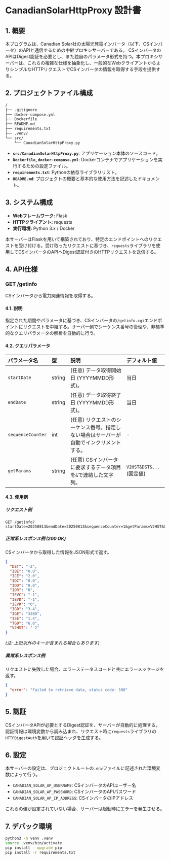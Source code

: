 # CanadianSolarHttpProxy 設計書

## 1. 概要

本プログラムは、Canadian Solar社の太陽光発電インバータ（以下、CSインバータ）のAPIと通信するための中継プロキシサーバーである。
CSインバータのAPIはDigest認証を必要とし、また独自のパラメータ形式を持つ。本プロキシサーバーは、これらの複雑な仕様を抽象化し、一般的なWebクライアントからよりシンプルなHTTPリクエストでCSインバータの情報を取得する手段を提供する。

## 2. プロジェクトファイル構成

```sh
/
├── .gitignore
├── docker-compose.yml
├── Dockerfile
├── README.md
├── requirements.txt
├── .venv/
└── src/
    └── CanadianSolarHttpProxy.py
```

- **`src/CanadianSolarHttpProxy.py`**: アプリケーション本体のソースコード。
- **`Dockerfile`, `docker-compose.yml`**: Dockerコンテナでアプリケーションを実行するための設定ファイル。
- **`requirements.txt`**: Pythonの依存ライブラリリスト。
- **`README.md`**: プロジェクトの概要と基本的な使用方法を記述したドキュメント。

## 3. システム構成

- **Webフレームワーク:** Flask
- **HTTPクライアント:** requests
- **実行環境:** Python 3.x / Docker

本サーバーはFlaskを用いて構築されており、特定のエンドポイントへのリクエストを受け付ける。受け取ったリクエストに基づき、`requests`ライブラリを使用してCSインバータのAPIへDigest認証付きのHTTPリクエストを送信する。

## 4. API仕様

### GET /getinfo

CSインバータから電力関連情報を取得する。

#### 4.1. 説明

指定された期間やパラメータに基づき、CSインバータの`/getinfo.cgi`エンドポイントにリクエストを中継する。サーバー側でシーケンス番号の管理や、非標準的なクエリパラメータの解析を自動的に行う。

#### 4.2. クエリパラメータ

| パラメータ名 | 型 | 説明 | デフォルト値 |
| :--- | :--- | :--- | :--- |
| `startDate` | string | (任意) データ取得開始日 (YYYYMMDD形式)。 | 当日 |
| `endDate` | string | (任意) データ取得終了日 (YYYYMMDD形式)。 | 当日 |
| `sequenceCounter` | int | (任意) リクエストのシーケンス番号。指定しない場合はサーバーが自動でインクリメントする。 | - |
| `getParams` | string | (任意) CSインバータに要求するデータ項目を`&`で連結した文字列。 | `V2HST&DST&...` (固定値) |

#### 4.3. 使用例

##### リクエスト例

```http
GET /getinfo?startDate=20250813&endDate=20250813&sequenceCounter=1&getParams=V2HST&DST&IEVD&IEVC&IEVR&IG0&IBE&ISE&ICE&TG0&IDD&IDC&IDR&IGE
```

##### 正常系レスポンス例 (200 OK)

CSインバータから取得した情報をJSON形式で返す。

```json
{
  "DST": "-2",
  "IBE": "0.0",
  "ICE": "2.0",
  "IDC": "0.0",
  "IDD": "0.0",
  "IDR": "0",
  "IEVC": "-1",
  "IEVD": "-1",
  "IEVR": "0",
  "IG0": "3.4",
  "IGE": "3380",
  "ISE": "1.4",
  "TG0": "6.0",
  "V2HST": "-2"
}
```
*(注: 上記以外のキーが含まれる場合もあります)*

##### 異常系レスポンス例

リクエストに失敗した場合、エラーステータスコードと共にエラーメッセージを返す。

```json
{
  "error": "Failed to retrieve data, status code: 500"
}
```

## 5. 認証

CSインバータAPIが必要とするDigest認証を、サーバーが自動的に処理する。
認証情報は環境変数から読み込まれ、リクエスト時に`requests`ライブラリの`HTTPDigestAuth`を用いて認証ヘッダを生成する。

## 6. 設定

本サーバーの設定は、プロジェクトルートの`.env`ファイルに記述された環境変数によって行う。

- `CANADIAN_SOLAR_AP_USERNAME`: CSインバータのAPIユーザー名
- `CANADIAN_SOLAR_AP_PASSWORD`: CSインバータのAPIパスワード
- `CANADIAN_SOLAR_AP_IP_ADDRESS`: CSインバータのIPアドレス

これらの値が設定されていない場合、サーバーは起動時にエラーを発生させる。

## 7. デバック環境

```sh
python3 -m venv .venv
source .venv/bin/activate
pip install --upgrade pip
pip install -r requirements.txt
```
